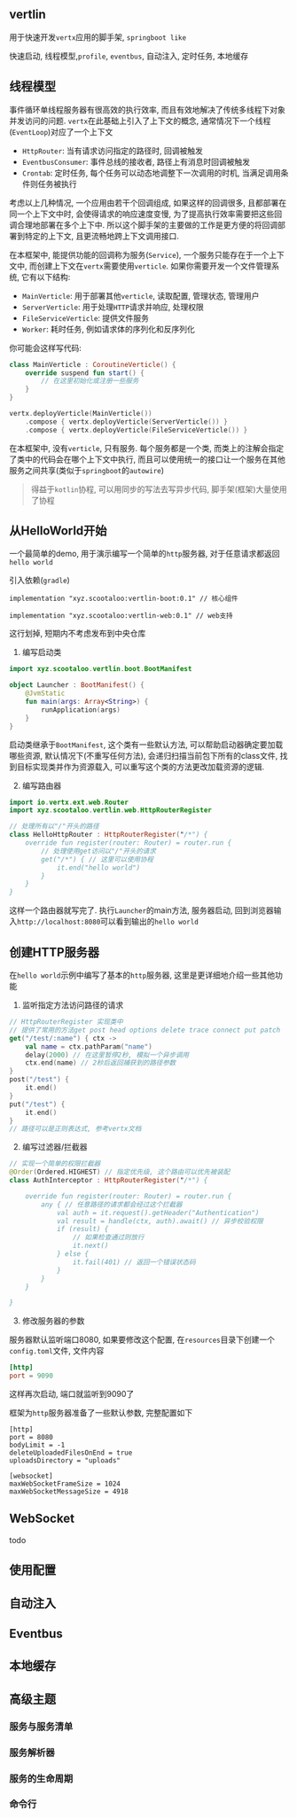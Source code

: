 ## vertlin

用于快速开发`vertx`应用的脚手架, `springboot like`

快速启动, 线程模型,`profile`, `eventbus`, 自动注入, 定时任务, 本地缓存



## 线程模型

事件循环单线程服务器有很高效的执行效率, 而且有效地解决了传统多线程下对象并发访问的问题. `vertx`在此基础上引入了上下文的概念, 通常情况下一个线程(`EventLoop`)对应了一个上下文

- `HttpRouter`: 当有请求访问指定的路径时, 回调被触发
- `EventbusConsumer`: 事件总线的接收者, 路径上有消息时回调被触发
- `Crontab`: 定时任务, 每个任务可以动态地调整下一次调用的时机, 当满足调用条件则任务被执行

考虑以上几种情况, 一个应用由若干个回调组成, 如果这样的回调很多, 且都部署在同一个上下文中时, 会使得请求的响应速度变慢, 为了提高执行效率需要把这些回调合理地部署在多个上下中.  所以这个脚手架的主要做的工作是更方便的将回调部署到特定的上下文, 且更流畅地跨上下文调用接口. 

在本框架中, 能提供功能的回调称为服务(`Service`), 一个服务只能存在于一个上下文中, 而创建上下文在`vertx`需要使用`verticle`. 如果你需要开发一个文件管理系统, 它有以下结构:

- `MainVerticle`: 用于部署其他`verticle`, 读取配置, 管理状态, 管理用户
- `ServerVerticle`: 用于处理`HTTP`请求并响应, 处理权限
- `FileServiceVerticle`:  提供文件服务
- `Worker`: 耗时任务, 例如请求体的序列化和反序列化

你可能会这样写代码:

```kotlin
class MainVerticle : CoroutineVerticle() {
    override suspend fun start() {
        // 在这里初始化或注册一些服务
    }
}

vertx.deployVerticle(MainVerticle())
	.compose { vertx.deployVerticle(ServerVerticle()) }
	.compose { vertx.deployVerticle(FileServiceVerticle()) }
```



在本框架中, 没有`verticle`, 只有服务. 每个服务都是一个类, 而类上的注解会指定了类中的代码会在哪个上下文中执行, 而且可以使用统一的接口让一个服务在其他服务之间共享(类似于`springboot`的`autowire`)


> 得益于`kotlin`协程, 可以用同步的写法去写异步代码, 脚手架(框架)大量使用了协程


## 从HelloWorld开始

一个最简单的demo, 用于演示编写一个简单的`http`服务器, 对于任意请求都返回`hello world`

引入依赖(`gradle`)

`implementation "xyz.scootaloo:vertlin-boot:0.1" // 核心组件`

`implementation "xyz.scootaloo:vertlin-web:0.1" // web支持`

这行划掉, 短期内不考虑发布到中央仓库

1. 编写启动类
```kotlin
import xyz.scootaloo.vertlin.boot.BootManifest

object Launcher : BootManifest() {
	@JvmStatic
	fun main(args: Array<String>) {
		runApplication(args)
	}
}
```
启动类继承于`BootManifest`, 这个类有一些默认方法, 可以帮助启动器确定要加载哪些资源, 默认情况下(不重写任何方法), 会递归扫描当前包下所有的class文件, 找到目标实现类并作为资源载入, 可以重写这个类的方法更改加载资源的逻辑.

2. 编写路由器
```kotlin
import io.vertx.ext.web.Router
import xyz.scootaloo.vertlin.web.HttpRouterRegister

// 处理所有以"/"开头的路径
class HelloHttpRouter : HttpRouterRegister("/*") {
	override fun register(router: Router) = router.run {
        // 处理使用get访问以"/"开头的请求
		get("/*") { // 这里可以使用协程
			it.end("hello world")
		}
	}
}
```
这样一个路由器就写完了. 执行`Launcher`的main方法, 服务器启动, 回到浏览器输入`http://localhost:8080`可以看到输出的`hello world`


## 创建HTTP服务器

在`hello world`示例中编写了基本的`http`服务器, 这里是更详细地介绍一些其他功能

1. 监听指定方法访问路径的请求

```kotlin
// HttpRouterRegister 实现类中
// 提供了常用的方法get post head options delete trace connect put patch
get("/test/:name") { ctx ->
    val name = ctx.pathParam("name")
    delay(2000) // 在这里暂停2秒, 模拟一个异步调用
    ctx.end(name) // 2秒后返回捕获到的路径参数
}
post("/test") {
    it.end()
}
put("/test") {
    it.end()
}
// 路径可以是正则表达式, 参考vertx文档
```

2. 编写过滤器/拦截器

```kotlin
// 实现一个简单的权限拦截器
@Order(Ordered.HIGHEST) // 指定优先级, 这个路由可以优先被装配
class AuthInterceptor : HttpRouterRegister("/*") {

    override fun register(router: Router) = router.run {
        any { // 任意路径的请求都会经过这个拦截器
            val auth = it.request().getHeader("Authentication")
            val result = handle(ctx, auth).await() // 异步校验权限
            if (result) {
                // 如果检查通过则放行
                it.next()
            } else {
                it.fail(401) // 返回一个错误状态码
            }
        }
    }

}
```

3. 修改服务器的参数

服务器默认监听端口8080, 如果要修改这个配置, 在`resources`目录下创建一个`config.toml`文件, 文件内容

```toml
[http]
port = 9090
```

这样再次启动, 端口就监听到9090了

框架为`http`服务器准备了一些默认参数, 完整配置如下

```
[http]
port = 8080
bodyLimit = -1
deleteUploadedFilesOnEnd = true
uploadsDirectory = "uploads"

[websocket]
maxWebSocketFrameSize = 1024
maxWebSocketMessageSize = 4918
```



## WebSocket

todo



## 使用配置



## 自动注入



## Eventbus



## 本地缓存



## 高级主题

### 服务与服务清单

### 服务解析器

### 服务的生命周期

### 命令行

